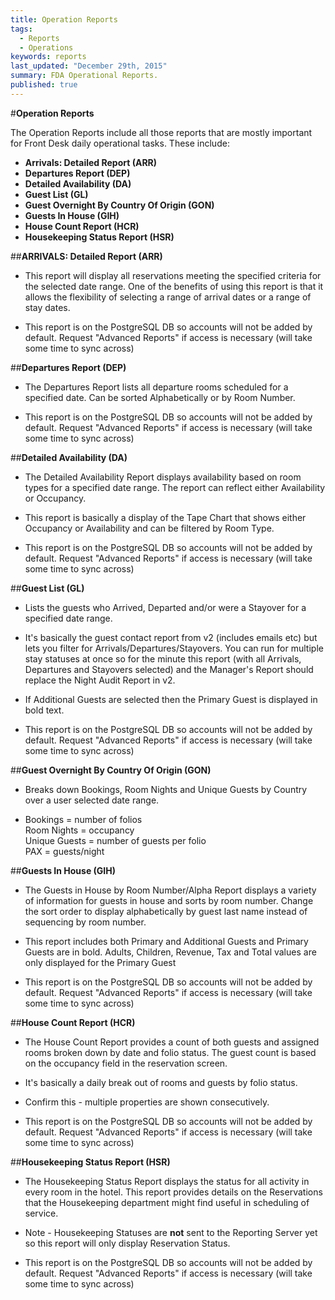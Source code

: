 ```yaml
---
title: Operation Reports
tags: 
  - Reports
  - Operations
keywords: reports
last_updated: "December 29th, 2015"
summary: FDA Operational Reports.
published: true
---
```




#**Operation Reports**
   
The Operation Reports include all those reports that are mostly important for Front Desk daily operational tasks. These include:  

 - **Arrivals: Detailed Report (ARR)**  
 - **Departures Report (DEP)**  
 - **Detailed Availability (DA)**  
 - **Guest List (GL)**  
 - **Guest Overnight By Country Of Origin (GON)**  
 - **Guests In House (GIH)**  
 - **House Count Report (HCR)**  
 - **Housekeeping Status Report (HSR)**  
 
 

##**ARRIVALS: Detailed Report (ARR)**

- This report will display all reservations meeting the specified criteria for the selected date range. One of the benefits of using this report is that it allows the flexibility of selecting a range of arrival dates or a range of stay dates.

- This report is on the PostgreSQL DB so accounts will not be added by default. Request "Advanced Reports" if access is necessary (will take some time to sync across)

##**Departures Report (DEP)**

- The Departures Report lists all departure rooms scheduled for a specified date. Can be sorted Alphabetically or by Room Number.

- This report is on the PostgreSQL DB so accounts will not be added by default. Request "Advanced Reports" if access is necessary (will take some time to sync across)

##**Detailed Availability (DA)**

- The Detailed Availability Report displays availability based on room types for a specified date range. The report can reflect either Availability or Occupancy.

- This report is basically a display of the Tape Chart that shows either Occupancy or Availability and can be filtered by Room Type.

- This report is on the PostgreSQL DB so accounts will not be added by default. Request "Advanced Reports" if access is necessary (will take some time to sync across)

##**Guest List (GL)**
- Lists the guests who Arrived, Departed and/or were a Stayover for a specified date range.

- It's basically the guest contact report from v2 (includes emails etc) but lets you filter for Arrivals/Departures/Stayovers. You can run for multiple stay statuses at once so for the minute this report (with all Arrivals, Departures and Stayovers selected) and the Manager's Report should replace the Night Audit Report in v2.

- If Additional Guests are selected then the Primary Guest is displayed in bold text.

- This report is on the PostgreSQL DB so accounts will not be added by default. Request "Advanced Reports" if access is necessary (will take some time to sync across)

##**Guest Overnight By Country Of Origin (GON)**

- Breaks down Bookings, Room Nights and Unique Guests by Country over a user selected date range.

- Bookings = number of folios <br />
Room Nights = occupancy <br />
Unique Guests = number of guests per folio <br />
PAX = guests/night <br />

##**Guests In House (GIH)**

- The Guests in House by Room Number/Alpha Report displays a variety of information for guests in house and sorts by room number. Change the sort order to display alphabetically by guest last name instead of sequencing by room number.

- This report includes both Primary and Additional Guests and Primary Guests are in bold. Adults, Children, Revenue, Tax and Total values are only displayed for the Primary Guest

- This report is on the PostgreSQL DB so accounts will not be added by default. Request "Advanced Reports" if access is necessary (will take some time to sync across)

##**House Count Report (HCR)**

- The House Count Report provides a count of both guests and assigned rooms broken down by date and folio status. The guest count is based on the occupancy field in the reservation screen.

- It's basically a daily break out of rooms and guests by folio status.

- Confirm this - multiple properties are shown consecutively.

- This report is on the PostgreSQL DB so accounts will not be added by default. Request "Advanced Reports" if access is necessary (will take some time to sync across)

##**Housekeeping Status Report (HSR)**

- The Housekeeping Status Report displays the status for all activity in every room in the hotel. This report provides details on the Reservations that the Housekeeping department might find useful in scheduling of service.

- Note - Housekeeping Statuses are **not** sent to the Reporting Server yet so this report will only display Reservation Status.

- This report is on the PostgreSQL DB so accounts will not be added by default. Request "Advanced Reports" if access is necessary (will take some time to sync across)
